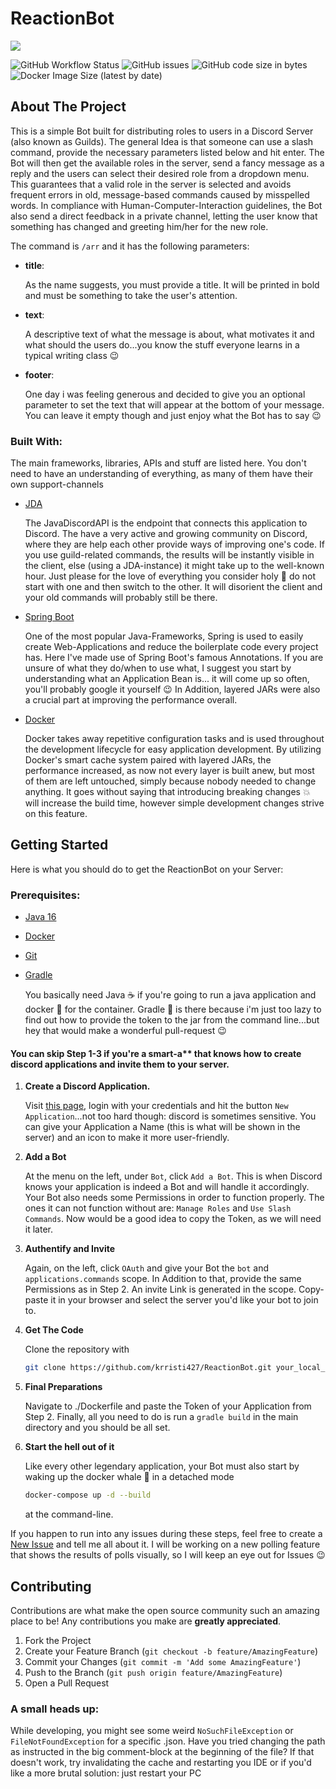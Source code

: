 # ReactionBot

![](https://img.shields.io/static/v1?label=Discord&message=ReactionBot&color=5865F2&style=for-the-badge&logo=discord)

![GitHub Workflow Status](https://img.shields.io/github/workflow/status/krristi427/ReactionBot/Bot%20CI?style=for-the-badge)
![GitHub issues](https://img.shields.io/github/issues/krristi427/ReactionBot?style=for-the-badge)
![GitHub code size in bytes](https://img.shields.io/github/languages/code-size/krristi427/ReactionBot?style=for-the-badge)
![Docker Image Size (latest by date)](https://img.shields.io/docker/image-size/krristi1234/reactionbot?color=%23ffa352&logo=docker&style=for-the-badge)


## About The Project

This is a simple Bot built for distributing roles to users in a Discord Server (also known as Guilds). The general Idea is that someone can use a slash command,
provide the necessary parameters listed below and hit enter. The Bot will then get the available roles in the server, 
send a fancy message as a reply and the users can select their desired role from a dropdown menu. 
This guarantees that a valid role in the server is selected and avoids frequent errors in old, message-based commands caused by misspelled words. 
In compliance with Human-Computer-Interaction guidelines, the Bot also send a direct feedback in a private channel, letting the 
user know that something has changed and greeting him/her for the new role. 

The command is `/arr` and it has the following parameters: 

- **title**: 

   As the name suggests, you must provide a title. It will be printed in bold and must be something to take the user's attention. 
   
- **text**: 

   A descriptive text of what the message is about, what motivates it and what should the users do...you know the stuff everyone learns in a typical writing class :wink:
   
- **footer**: 

   One day i was feeling generous and decided to give you an optional parameter to set the text that will appear at the bottom of your message. You can leave it empty though
   and just enjoy what the Bot has to say :wink:
   
<!-- DEMOOOO -->
   
### Built With: 

The main frameworks, libraries, APIs and stuff are listed here. You don't need to have an understanding of everything, as many of them have their own support-channels 

- [JDA](https://github.com/DV8FromTheWorld/JDA) 

   The JavaDiscordAPI is the endpoint that connects this application to Discord. The have a very active and growing community on Discord, where they are help each
   other provide ways of improving one's code. If you use guild-related commands, the results will be instantly visible in the client, else (using a JDA-instance)
   it might take up to the well-known hour. Just please for the love of everything you consider holy :angel: do not start with one
   and then switch to the other. It will disorient the client and your old commands will probably still be there.
   
- [Spring Boot](https://spring.io/projects/spring-boot)

   One of the most popular Java-Frameworks, Spring is used to easily create Web-Applications and reduce the boilerplate code every project has. Here I've made use of
   Spring Boot's famous Annotations. If you are unsure of what they do/when to use what, I suggest you start by understanding what an Application Bean is...
   it will come up so often, you'll probably google it yourself :wink: In Addition, layered JARs were also a crucial part at improving the performance overall. 
   
- [Docker](https://www.docker.com/)

   Docker takes away repetitive configuration tasks and is used throughout the development lifecycle for easy application development. By utilizing Docker's smart
   cache system paired with layered JARs, the performance increased, as now not every layer is built anew, but most of them are left untouched,
   simply because nobody needed to change anything. It goes without saying that introducing breaking changes :boom: will increase the build time, 
   however simple development changes strive on this feature. 
   
## Getting Started

Here is what you should do to get the ReactionBot on your Server: 

### Prerequisites: 

- [Java 16](https://www.oracle.com/java/technologies/downloads/#java16)
- [Docker](https://www.docker.com/)
- [Git](https://git-scm.com/)
- [Gradle](https://gradle.org/)

   You basically need Java :coffee: if you're going to run a java application and docker :whale2: for the container.
   Gradle :elephant: is there because i'm just too lazy to find out how to provide the token to the jar from the command line...but hey that would make a wonderful pull-request :wink:
   
 #### You can skip Step 1-3 if you're a smart-a** that knows how to create discord applications and invite them to your server. 

1. **Create a Discord Application.**

   Visit [this page](https://discord.com/developers/applications), login with your credentials and hit the button `New Application`...not too hard though: discord is sometimes sensitive.
   You can give your Application a Name (this is what will be shown in the server) and an icon to make it more user-friendly. 
   
2. **Add a Bot**

   At the menu on the left, under `Bot`, click `Add a Bot`. This is when Discord knows your application is indeed a Bot and will handle it accordingly. 
   Your Bot also needs some Permissions in order to function properly. The ones it can not function without are: `Manage Roles` and `Use Slash Commands`. Now would be a 
   good idea to copy the Token, as we will need it later. 
   
3. **Authentify and Invite**

   Again, on the left, click `OAuth` and give your Bot the `bot` and `applications.commands` scope. In Addition to that, provide the same Permissions as in Step 2. 
   An invite Link is generated in the scope. Copy-paste it in your browser and select the server you'd like your bot to join to. 
   
4. **Get The Code**

   Clone the repository with 
   ```sh
   git clone https://github.com/krristi427/ReactionBot.git your_local_directory
   ```
   
5. **Final Preparations**
   
   Navigate to ./Dockerfile and paste the Token of your Application from Step 2. Finally, all you need to do is run a `gradle build` in the main directory and you should be all set. 
   
6. **Start the hell out of it**

   Like every other legendary application, your Bot must also start by waking up the docker whale :whale2: in a detached mode  
   ```sh
   docker-compose up -d --build
   ```
   at the command-line. 
   
If you happen to run into any issues during these steps, feel free to create a [New Issue](https://github.com/krristi427/ReactionBot/issues) and tell me all about it. 
I will be working on a new polling feature that shows the results of polls visually, so I will keep an eye out for Issues :wink:
   
   
<!-- CONTRIBUTING -->
## Contributing

Contributions are what make the open source community such an amazing place to be! Any contributions you make are **greatly appreciated**.

1. Fork the Project
2. Create your Feature Branch (`git checkout -b feature/AmazingFeature`)
3. Commit your Changes (`git commit -m 'Add some AmazingFeature'`)
4. Push to the Branch (`git push origin feature/AmazingFeature`)
5. Open a Pull Request

### A small heads up: 

While developing, you might see some weird `NoSuchFileException` or `FileNotFoundException` for a specific .json. 
Have you tried changing the path as instructed in the big comment-block at the beginning of the file? If that doesn't work, 
try invalidating the cache and restarting you IDE or if you'd like a more brutal solution: just restart your PC 



   
